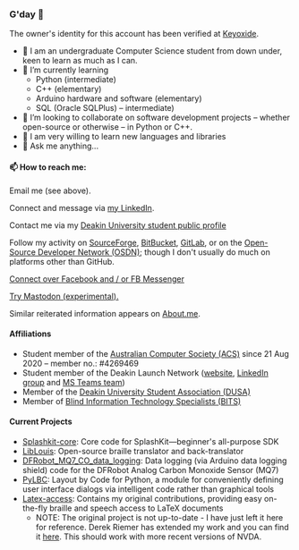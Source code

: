 ### G'day 👋

The owner's identity for this account has been verified at [Keyoxide](https://keyoxide.org/6C1E7CD8370E4DF7F852968716F8388EB88796D7).

* 🏫 I am an undergraduate Computer Science student from down under, keen to learn as much as I can.
* 🌱 I’m currently learning
    * Python (intermediate)
    * C++ (elementary)
    * Arduino hardware and software (elementary)
    * SQL (Oracle SQLPlus) &ndash; intermediate)
* 👨 I’m looking to collaborate on software development projects &ndash; whether open-source or otherwise &ndash; in Python or C++.
* 🤔 I am very willing to learn new languages and libraries
* 💬 Ask me anything...

#### 📫 How to reach me:
Email me (see above).

Connect and message via [my LinkedIn](https://www.linkedin.com/in/njsch/).

Contact me via my [Deakin University student public profile](https://sync.deakin.edu.au/profiles/student/njschmidt/)

Follow my activity on [SourceForge](https://sourceforge.net/u/njschmidt/), [BitBucket](https://bitbucket.org/njsch/), [GitLab](https://gitlab.com/njsch), or on the [Open-Source Developer Network (OSDN)](https://osdn.net/users/njsch/); though I don't usually do much on platforms other than GitHub.

[Connect over Facebook and / or FB Messenger](https://www.facebook.com/whatpictureisthat)

<a rel="me" href="https://mastodon.online/@njschmidt">Try Mastodon (experimental).</a>

Similar reiterated information appears on [About.me](https://about.me/njschmidt).

#### Affiliations
* Student member of the [Australian Computer Society (ACS)](https://www.acs.org.au/) since 21 Aug 2020 &ndash; member no.: #4269469
* Student member of the Deakin Launch Network ([website](https://launchnetwork.deakin.edu.au/), [LinkedIn group](https://www.linkedin.com/groups/13880585/) and [MS Teams team](https://teams.microsoft.com/l/team/19%3a617e4f5e9bcf4ae7914a2af2e929b668%40thread.tacv2/conversations?groupId=ff8f792d-82c8-4bb4-96ca-db5427406563&tenantId=d02378ec-1688-46d5-8540-1c28b5f470f6))
* Member of the [Deakin University Student Association (DUSA)](https://dusa.org.au/)
* Member of [Blind Information Technology Specialists (BITS)](https://bits-acb.org/)

#### Current Projects
* [Splashkit-core](https://github.com/njsch/splashkit-core): Core code for SplashKit—beginner's all-purpose SDK
* [LibLouis](https://github.com/njsch/liblouis/): Open-source braille translator and back-translator
* [DFRobot_MQ7_CO_data_logging](https://github.com/njsch/DFRobot_MQ7_CO_data_logging): Data logging (via Arduino data logging shield) code for the DFRobot Analog Carbon Monoxide Sensor (MQ7)
* [PyLBC](https://github.com/njsch/PyLBC): Layout by Code for Python, a module for conveniently defining user interface dialogs via intelligent code rather than graphical tools
* [Latex-access](http://latex-access.sourceforge.net/): Contains my original contributions, providing easy on-the-fly braille and speech access to LaTeX documents
  * NOTE: The original project is not up-to-date - I have just left it here for reference.  Derek Riemer has extended my work and you can find it [here](https://github.com/derekriemer/latex-access-matrix).  This should work with more recent versions of NVDA.